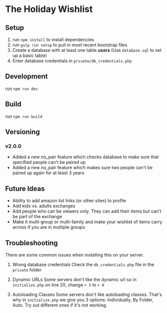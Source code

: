 # The Holiday Wishlist

## Setup
1. run `npm install` to install dependencies
2. run `gulp run setup` to pull in most recent bootstrap files
3. Create a database with at least one table **users** (Use `database.sql` to set up a basic table)
4. Enter database credentials in `private/db_credentials.php`


## Development
run `npm run dev`

## Build
run `npm run build`

## Versioning

### v2.0.0
- Added a new no_pair feature which checks database to make sure that specified people can't be paired up
- Added a new no_pair feature which makes sure two people can't be paired up again for at least 3 years

## Future Ideas
- Ability to add amazon list links (or other sites) to profile
- Add kids vs. adults exchanges
- Add people who can be viewers only. They can add their items but can't be part of the exchange
- Make it multi-group or multi-family and make your wishlist of items carry across if you are in multiple groups

## Troubleshooting
There are some common issues when installing this on your server.
1. Wrong database credentials
Check the `db_credentials.php` file in the `private` folder

2. Dynamic URLs
Some servers don't like the dynamic url so in `initialize.php` on line 20, change `+ 5` to `+ 0`

3. Autoloading Classes
Some servers don't like autoloading classes. That's why in `initialize.php` we give you 3 options: Individually, By Folder, Auto. Try out different ones if it's not working.